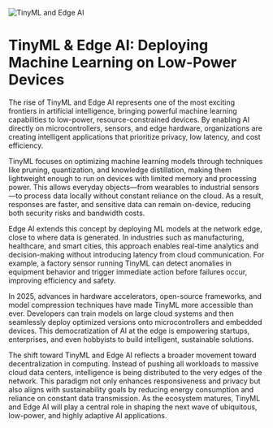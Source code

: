 ![TinyML and Edge AI](https://www.sify.com/wp-content/uploads/2024/03/Edge_AI_semi_engineering.jpg)

# TinyML & Edge AI: Deploying Machine Learning on Low-Power Devices

The rise of TinyML and Edge AI represents one of the most exciting frontiers in artificial intelligence, bringing powerful machine learning capabilities to low-power, resource-constrained devices. By enabling AI directly on microcontrollers, sensors, and edge hardware, organizations are creating intelligent applications that prioritize privacy, low latency, and cost efficiency.

TinyML focuses on optimizing machine learning models through techniques like pruning, quantization, and knowledge distillation, making them lightweight enough to run on devices with limited memory and processing power. This allows everyday objects—from wearables to industrial sensors—to process data locally without constant reliance on the cloud. As a result, responses are faster, and sensitive data can remain on-device, reducing both security risks and bandwidth costs.

Edge AI extends this concept by deploying ML models at the network edge, close to where data is generated. In industries such as manufacturing, healthcare, and smart cities, this approach enables real-time analytics and decision-making without introducing latency from cloud communication. For example, a factory sensor running TinyML can detect anomalies in equipment behavior and trigger immediate action before failures occur, improving efficiency and safety.

In 2025, advances in hardware accelerators, open-source frameworks, and model compression techniques have made TinyML more accessible than ever. Developers can train models on large cloud systems and then seamlessly deploy optimized versions onto microcontrollers and embedded devices. This democratization of AI at the edge is empowering startups, enterprises, and even hobbyists to build intelligent, sustainable solutions.

The shift toward TinyML and Edge AI reflects a broader movement toward decentralization in computing. Instead of pushing all workloads to massive cloud data centers, intelligence is being distributed to the very edges of the network. This paradigm not only enhances responsiveness and privacy but also aligns with sustainability goals by reducing energy consumption and reliance on constant data transmission. As the ecosystem matures, TinyML and Edge AI will play a central role in shaping the next wave of ubiquitous, low-power, and highly adaptive AI applications.
